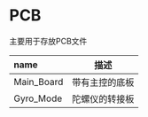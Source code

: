 # PCB
主要用于存放PCB文件

| name       | 描述           |
| :--------- | -------------- |
| Main_Board | 带有主控的底板 |
| Gyro_Mode  | 陀螺仪的转接板 |


